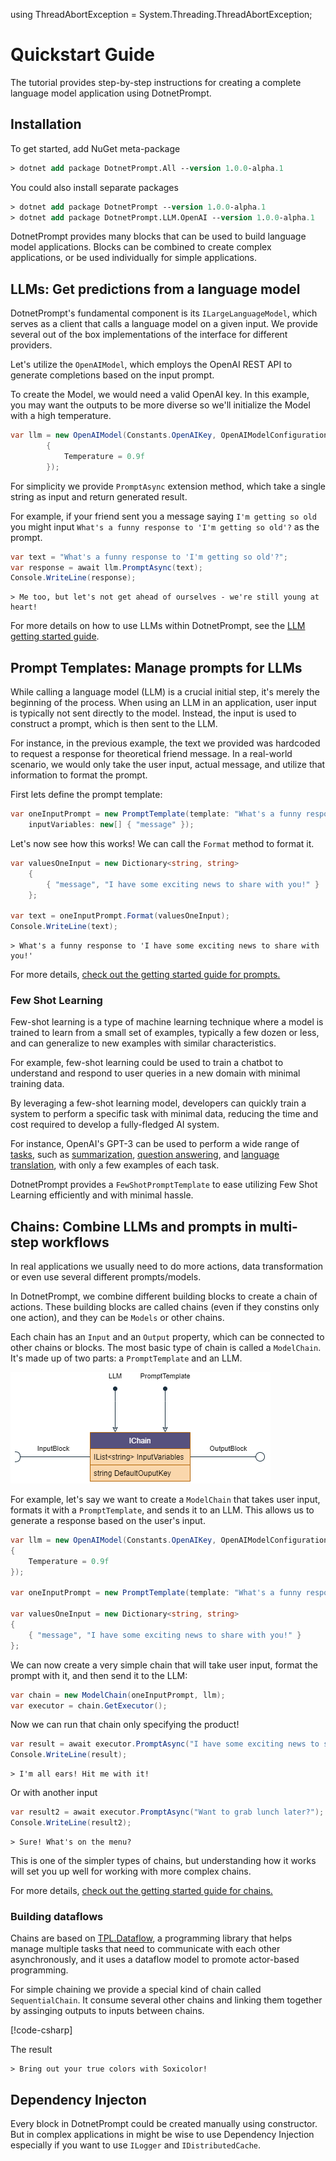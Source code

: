 using ThreadAbortException = System.Threading.ThreadAbortException;

# Quickstart Guide

The tutorial provides step-by-step instructions for creating a complete language model application using DotnetPrompt.

## Installation

To get started, add NuGet meta-package

```ps
> dotnet add package DotnetPrompt.All --version 1.0.0-alpha.1
```

You could also install separate packages

```ps
> dotnet add package DotnetPrompt --version 1.0.0-alpha.1
> dotnet add package DotnetPrompt.LLM.OpenAI --version 1.0.0-alpha.1
```

DotnetPrompt provides many blocks that can be used to build language model applications. 
Blocks can be combined to create complex applications, or be used individually for simple applications.

## LLMs: Get predictions from a language model

DotnetPrompt's fundamental component is its `ILargeLanguageModel`, 
which serves as a client that calls a language model on a given input.
We provide several out of the box implementations of the interface for different providers.

Let's utilize the `OpenAIModel`, which employs the OpenAI REST API to generate completions based on the input prompt. 

To create the Model, we would need a valid OpenAI key. 
In this example, you may want the outputs to be more diverse so we'll initialize the Model with a high temperature.

```csharp
var llm = new OpenAIModel(Constants.OpenAIKey, OpenAIModelConfiguration.Default with
        {
            Temperature = 0.9f
        });
```

For simplicity we provide `PromptAsync` extension method, 
which take a single string as input and return generated result.

For example, if your friend sent you a message saying `I'm getting so old` you might input `What's a funny response to 'I'm getting so old'?` as the prompt. 

```csharp
var text = "What's a funny response to 'I'm getting so old'?";
var response = await llm.PromptAsync(text);
Console.WriteLine(response);
```

```text
> Me too, but let's not get ahead of ourselves - we're still young at heart!
```

For more details on how to use LLMs within DotnetPrompt, see the [LLM getting started guide](./llms/getting_started.md).

## Prompt Templates: Manage prompts for LLMs

While calling a language model (LLM) is a crucial initial step, it's merely the beginning of the process.
When using an LLM in an application, user input is typically not sent directly to the model. 
Instead, the input is used to construct a prompt, which is then sent to the LLM.

For instance, in the previous example, the text we provided was hardcoded to request a 
response for theoretical friend message. 
In a real-world scenario, we would only take the user 
input, actual message, and utilize that information to format the prompt.


First lets define the prompt template:

```csharp
var oneInputPrompt = new PromptTemplate(template: "What's a funny response to '{message}'", 
    inputVariables: new[] { "message" });
```

Let's now see how this works! We can call the `Format` method to format it.

```csharp
var valuesOneInput = new Dictionary<string, string>
    {
        { "message", "I have some exciting news to share with you!" }
    };

var text = oneInputPrompt.Format(valuesOneInput);
Console.WriteLine(text);
```

```text
> What's a funny response to 'I have some exciting news to share with you!'
```

For more details, [check out the getting started guide for prompts.](./prompts/getting_started.md)

### Few Shot Learning

Few-shot learning is a type of machine learning technique where a model is trained to learn from a small set of examples, 
typically a few dozen or less, and can generalize to new examples with similar characteristics. 

For example, few-shot learning could be used to train a chatbot to understand and 
respond to user queries in a new domain with minimal training data.

By leveraging a few-shot learning model, developers can quickly train a system to perform a specific task with minimal data, reducing the time and cost required to develop a fully-fledged AI system. 

For instance, OpenAI's GPT-3 can be used to perform a wide range of 
[tasks](./prompts/few_shots_example.md), such as [summarization](./prompts/few_shots_example.md#summarization), 
[question answering](./prompts/few_shots_example.md#question-answering), 
and [language translation](./prompts/few_shots_example.md##machine-translation), with only a few examples of each task. 

DotnetPrompt provides a `FewShotPromptTemplate` to ease utilizing Few Shot Learning efficiently and with minimal hassle. 

## Chains: Combine LLMs and prompts in multi-step workflows

In real applications we usually need to do more actions, data transformation or even use several different prompts/models.

In DotnetPrompt, we combine different building blocks to create a chain of actions. 
These building blocks are called chains (even if they constins only one action), and they can be `Models` or other chains.

Each chain has an `Input` and an `Output` property, which can be connected to other chains or blocks.
The most basic type of chain is called a `ModelChain`. It's made up of two parts: a `PromptTemplate` and an LLM.

![Image](../images/ichain.png)

For example, let's say we want to create a `ModelChain` that takes user input, formats it with a `PromptTemplate`, 
and sends it to an LLM. This allows us to generate a response based on the user's input.

```csharp
var llm = new OpenAIModel(Constants.OpenAIKey, OpenAIModelConfiguration.Default with
{
    Temperature = 0.9f
});

var oneInputPrompt = new PromptTemplate(template: "What's a funny response to '{message}'", inputVariables: new[] { "message" });

var valuesOneInput = new Dictionary<string, string>
{
    { "message", "I have some exciting news to share with you!" }
};
```

We can now create a very simple chain that will take user input, format the prompt with it, and then send it to the LLM:

```csharp
var chain = new ModelChain(oneInputPrompt, llm);
var executor = chain.GetExecutor();
```

Now we can run that chain only specifying the product!

```csharp
var result = await executor.PromptAsync("I have some exciting news to share with you!");
Console.WriteLine(result);
```
```text
> I'm all ears! Hit me with it!
```
Or with another input

```csharp
var result2 = await executor.PromptAsync("Want to grab lunch later?");
Console.WriteLine(result2);
```
```text
> Sure! What's on the menu?
```

This is one of the simpler types of chains, but understanding how it works will set you up well for working with 
more complex chains.

For more details, [check out the getting started guide for chains.](./chains/getting_started.md)

### Building dataflows

Chains are based on [TPL.Dataflow](https://learn.microsoft.com/en-us/dotnet/standard/parallel-programming/dataflow-task-parallel-library), a programming library that helps manage multiple tasks that need to communicate 
with each other asynchronously, and it uses a dataflow model to promote actor-based programming.

For simple chaining we provide a special kind of chain called `SequentialChain`. 
It consume several other chains and linking them together by assinging outputs to inputs between chains.

[!code-csharp[](../../DotnetPrompt.Tests.Examples/Chains/CombinedChainExamples.cs#SequentialChain_Example)]

The result

```text
> Bring out your true colors with Soxicolor!
```


## Dependency Injecton

Every block in DotnetPrompt could be created manually using constructor. But in complex applications in might be wise to use Dependency Injection especially if you want to use `ILogger` and `IDistributedCache`.